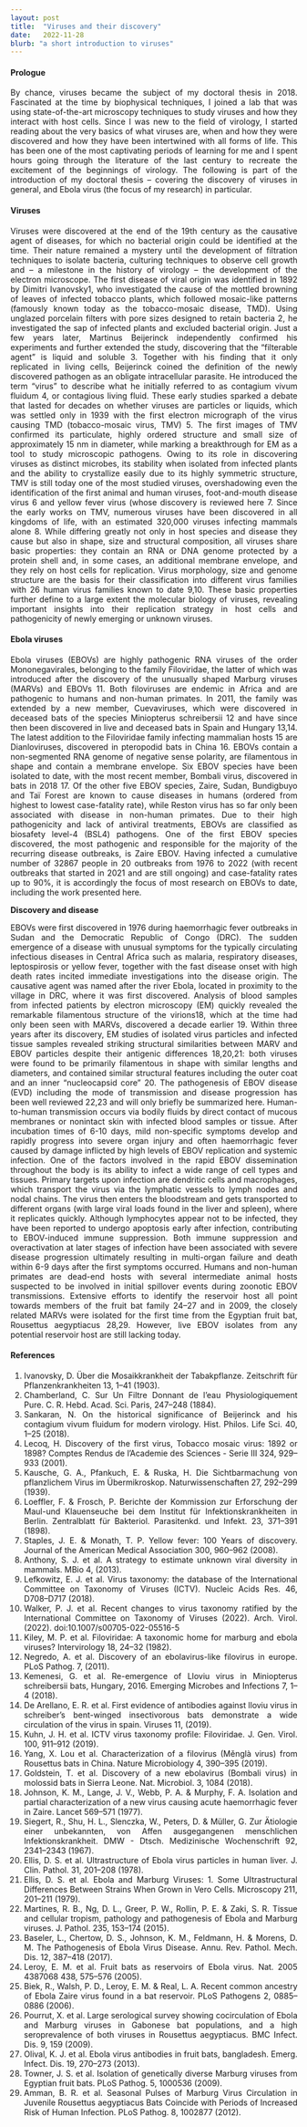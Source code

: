 ```yaml
---
layout: post
title:  "Viruses and their discovery"
date:   2022-11-28
blurb: "a short introduction to viruses"
---
```

<style>body {text-align: justify}</style>

#### Prologue
By chance, viruses became the subject of my doctoral thesis in 2018. Fascinated at the time by biophysical techniques, I joined a lab that was using state-of-the-art microscopy techniques to study viruses and how they interact with host cells. Since I was new to the field of virology, I started reading about the very basics of what viruses are, when and how they were discovered and how they have been intertwined with all forms of life. This has been one of the most captivating periods of learning for me and I spent hours going through the literature of the last century to recreate the excitement of the beginnings of virology. The following is part of the introduction of my doctoral thesis – covering the discovery of viruses in general, and Ebola virus (the focus of my research) in particular. 

#### Viruses
Viruses were discovered at the end of the 19th century as the causative agent of diseases, for which no bacterial origin could be identified at the time. Their nature remained a mystery until the development of filtration techniques to isolate bacteria, culturing techniques to observe cell growth and – a milestone in the history of virology – the development of the electron microscope. The first disease of viral origin was identified in 1892 by Dimitri Ivanovsky1, who investigated the cause of the mottled browning of leaves of infected tobacco plants, which followed mosaic-like patterns (famously known today as the tobacco-mosaic disease, TMD). Using unglazed porcelain filters with pore sizes designed to retain bacteria 2, he investigated the sap of infected plants and excluded bacterial origin. Just a few years later, Martinus Beijerinck independently confirmed his experiments and further extended the study, discovering that the “filterable agent” is liquid and soluble 3. Together with his finding that it only replicated in living cells, Beijerinck coined the definition of the newly discovered pathogen as an obligate intracellular parasite. He introduced the term “virus” to describe what he initially referred to as contagium vivum fluidum 4, or contagious living fluid. These early studies sparked a debate that lasted for decades on whether viruses are particles or liquids, which was settled only in 1939 with the first electron micrograph of the virus causing TMD (tobacco-mosaic virus, TMV) 5. The first images of TMV confirmed its particulate, highly ordered structure and small size of approximately 15 nm in diameter, while marking a breakthrough for EM as a tool to study microscopic pathogens. Owing to its role in discovering viruses as distinct microbes, its stability when isolated from infected plants and the ability to crystallize easily due to its highly symmetric structure, TMV is still today one of the most studied viruses, overshadowing even the identification of the first animal and human viruses, foot-and-mouth disease virus 6 and yellow fever virus (whose discovery is reviewed here 7. 
Since the early works on TMV, numerous viruses have been discovered in all kingdoms of life, with an estimated 320,000 viruses infecting mammals alone 8. While differing greatly not only in host species and disease they cause but also in shape, size and structural composition, all viruses share basic properties: they contain an RNA or DNA genome protected by a protein shell and, in some cases, an additional membrane envelope, and they rely on host cells for replication. Virus morphology, size and genome structure are the basis for their classification into different virus families with 26 human virus families known to date 9,10. These basic properties further define to a large extent the molecular biology of viruses, revealing important insights into their replication strategy in host cells and pathogenicity of newly emerging or unknown viruses.
#### Ebola viruses 
Ebola viruses (EBOVs) are highly pathogenic RNA viruses of the order Mononegavirales, belonging to the family Filoviridae, the latter of which was introduced after the discovery of the unusually shaped Marburg viruses (MARVs) and EBOVs 11. Both filoviruses are endemic in Africa and are pathogenic to humans and non-human primates. In 2011, the family was extended by a new member, Cuevaviruses, which were discovered in deceased bats of the species Miniopterus schreibersii 12 and have since then been discovered in live and deceased bats in Spain and Hungary 13,14. The latest addition to the Filoviridae family infecting mammalian hosts 15 are Dianloviruses, discovered in pteropodid bats in China 16.
EBOVs contain a non-segmented RNA genome of negative sense polarity, are filamentous in shape and contain a membrane envelope. Six EBOV species have been isolated to date, with the most recent member, Bombali virus, discovered in bats in 2018 17. Of the other five EBOV species, Zaire, Sudan, Bundigbuyo and Taï Forest are known to cause diseases in humans (ordered from highest to lowest case-fatality rate), while Reston virus has so far only been associated with disease in non-human primates. 
Due to their high pathogenicity and lack of antiviral treatments, EBOVs are classified as biosafety level-4 (BSL4) pathogens. One of the first EBOV species discovered, the most pathogenic and responsible for the majority of the recurring disease outbreaks, is Zaire EBOV. Having infected a cumulative number of 32867 people in 20 outbreaks from 1976 to 2022 (with recent outbreaks that started in 2021 and are still ongoing) and case-fatality rates up to 90%, it is accordingly the focus of most research on EBOVs to date, including the work presented here. 

**Discovery and disease**

EBOVs were first discovered in 1976 during haemorrhagic fever outbreaks in Sudan and the Democratic Republic of Congo (DRC). The sudden emergence of a disease with unusual symptoms for the typically circulating infectious diseases in Central Africa such as malaria, respiratory diseases, leptospirosis or yellow fever, together with the fast disease onset with high death rates incited immediate investigations into the disease origin. The causative agent was named after the river Ebola, located in proximity to the village in DRC, where it was first discovered. 
Analysis of blood samples from infected patients by electron microscopy (EM) quickly revealed the remarkable filamentous structure of the virions18, which at the time had only been seen with MARVs, discovered a decade earlier 19. Within three years after its discovery, EM studies of isolated virus particles and infected tissue samples revealed striking structural similarities between MARV and EBOV particles despite their antigenic differences 18,20,21: both viruses were found to be primarily filamentous in shape with similar lengths and diameters, and contained similar structural features including the outer coat and an inner “nucleocapsid core” 20. 
The pathogenesis of EBOV disease (EVD) including the mode of transmission and disease progression has been well reviewed 22,23 and will only briefly be summarized here. Human-to-human transmission occurs via bodily fluids by direct contact of mucous membranes or nonintact skin with infected blood samples or tissue. After incubation times of 6-10 days, mild non-specific symptoms develop and rapidly progress into severe organ injury and often haemorrhagic fever caused by damage inflicted by high levels of EBOV replication and systemic infection. One of the factors involved in the rapid EBOV dissemination throughout the body is its ability to infect a wide range of cell types and tissues. Primary targets upon infection are dendritic cells and macrophages, which transport the virus via the lymphatic vessels to lymph nodes and nodal chains. The virus then enters the bloodstream and gets transported to different organs (with large viral loads found in the liver and spleen), where it replicates quickly. Although lymphocytes appear not to be infected, they have been reported to undergo apoptosis early after infection, contributing to EBOV-induced immune suppression. Both immune suppression and overactivation at later stages of infection have been associated with severe disease progression ultimately resulting in multi-organ failure and death within 6-9 days after the first symptoms occurred.
Humans and non-human primates are dead-end hosts with several intermediate animal hosts suspected to be involved in initial spillover events during zoonotic EBOV transmissions. Extensive efforts to identify the reservoir host all point towards members of the fruit bat family 24–27 and in 2009, the closely related MARVs were isolated for the first time from the Egyptian fruit bat, Rousettus aegyptiacus 28,29. However, live EBOV isolates from any potential reservoir host are still lacking today.

#### References
1.	Ivanovsky, D. Über die Mosaikkrankheit der Tabakpflanze. Zeitschrift für Pflanzenkrankheiten 13, 1–41 (1903).
2.	Chamberland, C. Sur Un Filtre Donnant de l’eau Physiologiquement Pure. C. R. Hebd. Acad. Sci. Paris, 247–248 (1884).
3.	Sankaran, N. On the historical significance of Beijerinck and his contagium vivum fluidum for modern virology. Hist. Philos. Life Sci. 40, 1–25 (2018).
4.	Lecoq, H. Discovery of the first virus, Tobacco mosaic virus: 1892 or 1898? Comptes Rendus de l’Academie des Sciences - Serie III 324, 929–933 (2001).
5.	Kausche, G. A., Pfankuch, E. & Ruska, H. Die Sichtbarmachung von pflanzlichem Virus im Übermikroskop. Naturwissenschaften 27, 292–299 (1939).
6.	Loeffler, F. & Frosch, P. Berichte der Kommission zur Erforschung der Maul-und Klauenseuche bei dem Institut für Infektionskrankheiten in Berlin. Zentralblatt für Bakteriol. Parasitenkd. und Infekt. 23, 371–391 (1898).
7.	Staples, J. E. & Monath, T. P. Yellow fever: 100 Years of discovery. Journal of the American Medical Association 300, 960–962 (2008).
8.	Anthony, S. J. et al. A strategy to estimate unknown viral diversity in mammals. MBio 4, (2013).
9.	Lefkowitz, E. J. et al. Virus taxonomy: the database of the International Committee on Taxonomy of Viruses (ICTV). Nucleic Acids Res. 46, D708–D717 (2018).
10.	Walker, P. J. et al. Recent changes to virus taxonomy ratified by the International Committee on Taxonomy of Viruses (2022). Arch. Virol. (2022). doi:10.1007/s00705-022-05516-5
11.	Kiley, M. P. et al. Filoviridae: A taxonomic home for marburg and ebola viruses? Intervirology 18, 24–32 (1982).
12.	Negredo, A. et al. Discovery of an ebolavirus-like filovirus in europe. PLoS Pathog. 7, (2011).
13.	Kemenesi, G. et al. Re-emergence of Lloviu virus in Miniopterus schreibersii bats, Hungary, 2016. Emerging Microbes and Infections 7, 1–4 (2018).
14.	De Arellano, E. R. et al. First evidence of antibodies against lloviu virus in schreiber’s bent-winged insectivorous bats demonstrate a wide circulation of the virus in spain. Viruses 11, (2019).
15.	Kuhn, J. H. et al. ICTV virus taxonomy profile: Filoviridae. J. Gen. Virol. 100, 911–912 (2019).
16.	Yang, X. Lou et al. Characterization of a filovirus (Měnglà virus) from Rousettus bats in China. Nature Microbiology 4, 390–395 (2019).
17.	Goldstein, T. et al. Discovery of a new ebolavirus (Bombali virus) in molossid bats in Sierra Leone. Nat. Microbiol. 3, 1084 (2018).
18.	Johnson, K. M., Lange, J. V., Webb, P. A. & Murphy, F. A. Isolation and partial characterization of a new virus causing acute haemorrhagic fever in Zaire. Lancet 569–571 (1977).
19.	Siegert, R., Shu, H. L., Slenczka, W., Peters, D. & Müller, G. Zur Ätiologie einer unbekannten, von Affen ausgegangenen menschlichen Infektionskrankheit. DMW - Dtsch. Medizinische Wochenschrift 92, 2341–2343 (1967).
20.	Ellis, D. S. et al. Ultrastructure of Ebola virus particles in human liver. J. Clin. Pathol. 31, 201–208 (1978).
21.	Ellis, D. S. et al. Ebola and Marburg Viruses: 1. Some UItrastructural Differences Between Strains When Grown in Vero Cells. Microscopy 211, 201–211 (1979).
22.	Martines, R. B., Ng, D. L., Greer, P. W., Rollin, P. E. & Zaki, S. R. Tissue and cellular tropism, pathology and pathogenesis of Ebola and Marburg viruses. J. Pathol. 235, 153–174 (2015).
23.	Baseler, L., Chertow, D. S., Johnson, K. M., Feldmann, H. & Morens, D. M. The Pathogenesis of Ebola Virus Disease. Annu. Rev. Pathol. Mech. Dis. 12, 387–418 (2017).
24.	Leroy, E. M. et al. Fruit bats as reservoirs of Ebola virus. Nat. 2005 4387068 438, 575–576 (2005).
25.	Biek, R., Walsh, P. D., Leroy, E. M. & Real, L. A. Recent common ancestry of Ebola Zaire virus found in a bat reservoir. PLoS Pathogens 2, 0885–0886 (2006).
26.	Pourrut, X. et al. Large serological survey showing cocirculation of Ebola and Marburg viruses in Gabonese bat populations, and a high seroprevalence of both viruses in Rousettus aegyptiacus. BMC Infect. Dis. 9, 159 (2009).
27.	Olival, K. J. et al. Ebola virus antibodies in fruit bats, bangladesh. Emerg. Infect. Dis. 19, 270–273 (2013).
28.	Towner, J. S. et al. Isolation of genetically diverse Marburg viruses from Egyptian fruit bats. PLoS Pathog. 5, 1000536 (2009).
29.	Amman, B. R. et al. Seasonal Pulses of Marburg Virus Circulation in Juvenile Rousettus aegyptiacus Bats Coincide with Periods of Increased Risk of Human Infection. PLoS Pathog. 8, 1002877 (2012).







